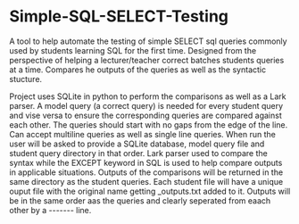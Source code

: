 # Simple-SQL-SELECT-Testing
A tool to help automate the testing of simple SELECT sql queries commonly used by students learning SQL for the first time. Designed from the perspective of helping a lecturer/teacher correct batches students queries at a time. Compares he outputs of the queries as well as the syntactic stucture.

Project uses SQLite in python to perform the comparisons as well as a Lark parser.
A model query (a correct query) is needed for every student query and vise versa to ensure the corresponding queries are compared against each other.
The queries should start with no gaps from the edge of the line. Can accept multiline queries as well as single line queries.
When run the user will be asked to provide a SQLite database, model query file and student query directory in that order.
Lark parser used to compare the syntax while the EXCEPT keyword in SQL is used to help compare outputs in applicable situations.
Outputs of the comparisons will be returned in the same directory as the student queries. Each student file will have a unique ouput file with the original name getting _outputs.txt added to it.
Outputs will be in the same order aas the queries and clearly seperated from eaach other by a ------- line.
